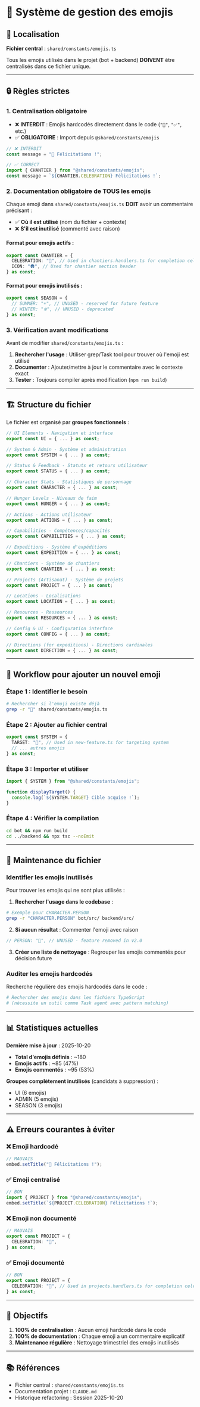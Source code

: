 # 🎨 Système de gestion des emojis

## 📍 Localisation

**Fichier central** : `shared/constants/emojis.ts`

Tous les emojis utilisés dans le projet (bot + backend) **DOIVENT** être centralisés dans ce fichier unique.

---

## 🔒 Règles strictes

### 1. Centralisation obligatoire
- ❌ **INTERDIT** : Emojis hardcodés directement dans le code (`"🎉"`, `"✅"`, etc.)
- ✅ **OBLIGATOIRE** : Import depuis `@shared/constants/emojis`

```typescript
// ❌ INTERDIT
const message = "🎉 Félicitations !";

// ✅ CORRECT
import { CHANTIER } from "@shared/constants/emojis";
const message = `${CHANTIER.CELEBRATION} Félicitations !`;
```

### 2. Documentation obligatoire de TOUS les emojis

Chaque emoji dans `shared/constants/emojis.ts` **DOIT** avoir un commentaire précisant :
- ✅ **Où il est utilisé** (nom du fichier + contexte)
- ❌ **S'il est inutilisé** (commenté avec raison)

#### Format pour emojis actifs :
```typescript
export const CHANTIER = {
  CELEBRATION: "🎉", // Used in chantiers.handlers.ts for completion celebration
  ICON: "🛖", // Used for chantier section header
} as const;
```

#### Format pour emojis inutilisés :
```typescript
export const SEASON = {
  // SUMMER: "☀️", // UNUSED - reserved for future feature
  // WINTER: "❄️", // UNUSED - deprecated
} as const;
```

### 3. Vérification avant modifications

Avant de modifier `shared/constants/emojis.ts` :
1. **Rechercher l'usage** : Utiliser grep/Task tool pour trouver où l'emoji est utilisé
2. **Documenter** : Ajouter/mettre à jour le commentaire avec le contexte exact
3. **Tester** : Toujours compiler après modification (`npm run build`)

---

## 🏗️ Structure du fichier

Le fichier est organisé par **groupes fonctionnels** :

```typescript
// UI Elements - Navigation et interface
export const UI = { ... } as const;

// System & Admin - Système et administration
export const SYSTEM = { ... } as const;

// Status & Feedback - Statuts et retours utilisateur
export const STATUS = { ... } as const;

// Character Stats - Statistiques de personnage
export const CHARACTER = { ... } as const;

// Hunger Levels - Niveaux de faim
export const HUNGER = { ... } as const;

// Actions - Actions utilisateur
export const ACTIONS = { ... } as const;

// Capabilities - Compétences/capacités
export const CAPABILITIES = { ... } as const;

// Expeditions - Système d'expéditions
export const EXPEDITION = { ... } as const;

// Chantiers - Système de chantiers
export const CHANTIER = { ... } as const;

// Projects (Artisanat) - Système de projets
export const PROJECT = { ... } as const;

// Locations - Localisations
export const LOCATION = { ... } as const;

// Resources - Ressources
export const RESOURCES = { ... } as const;

// Config & UI - Configuration interface
export const CONFIG = { ... } as const;

// Directions (for expeditions) - Directions cardinales
export const DIRECTION = { ... } as const;
```

---

## 🔄 Workflow pour ajouter un nouvel emoji

### Étape 1 : Identifier le besoin
```bash
# Rechercher si l'emoji existe déjà
grep -r "🎯" shared/constants/emojis.ts
```

### Étape 2 : Ajouter au fichier central
```typescript
export const SYSTEM = {
  TARGET: "🎯", // Used in new-feature.ts for targeting system
  // ... autres emojis
} as const;
```

### Étape 3 : Importer et utiliser
```typescript
import { SYSTEM } from "@shared/constants/emojis";

function displayTarget() {
  console.log(`${SYSTEM.TARGET} Cible acquise !`);
}
```

### Étape 4 : Vérifier la compilation
```bash
cd bot && npm run build
cd ../backend && npx tsc --noEmit
```

---

## 🧹 Maintenance du fichier

### Identifier les emojis inutilisés

Pour trouver les emojis qui ne sont plus utilisés :

1. **Rechercher l'usage dans le codebase** :
```bash
# Exemple pour CHARACTER.PERSON
grep -r "CHARACTER.PERSON" bot/src/ backend/src/
```

2. **Si aucun résultat** : Commenter l'emoji avec raison
```typescript
// PERSON: "👤", // UNUSED - feature removed in v2.0
```

3. **Créer une liste de nettoyage** : Regrouper les emojis commentés pour décision future

### Auditer les emojis hardcodés

Recherche régulière des emojis hardcodés dans le code :
```bash
# Rechercher des emojis dans les fichiers TypeScript
# (nécessite un outil comme Task agent avec pattern matching)
```

---

## 📊 Statistiques actuelles

**Dernière mise à jour** : 2025-10-20

- **Total d'emojis définis** : ~180
- **Emojis actifs** : ~85 (47%)
- **Emojis commentés** : ~95 (53%)

**Groupes complètement inutilisés** (candidats à suppression) :
- UI (6 emojis)
- ADMIN (5 emojis)
- SEASON (3 emojis)

---

## ⚠️ Erreurs courantes à éviter

### ❌ Emoji hardcodé
```typescript
// MAUVAIS
embed.setTitle("🎉 Félicitations !");
```

### ✅ Emoji centralisé
```typescript
// BON
import { PROJECT } from "@shared/constants/emojis";
embed.setTitle(`${PROJECT.CELEBRATION} Félicitations !`);
```

### ❌ Emoji non documenté
```typescript
// MAUVAIS
export const PROJECT = {
  CELEBRATION: "🎉",
} as const;
```

### ✅ Emoji documenté
```typescript
// BON
export const PROJECT = {
  CELEBRATION: "🎉", // Used in projects.handlers.ts for completion celebration
} as const;
```

---

## 🎯 Objectifs

1. **100% de centralisation** : Aucun emoji hardcodé dans le code
2. **100% de documentation** : Chaque emoji a un commentaire explicatif
3. **Maintenance régulière** : Nettoyage trimestriel des emojis inutilisés

---

## 📚 Références

- Fichier central : `shared/constants/emojis.ts`
- Documentation projet : `CLAUDE.md`
- Historique refactoring : Session 2025-10-20
